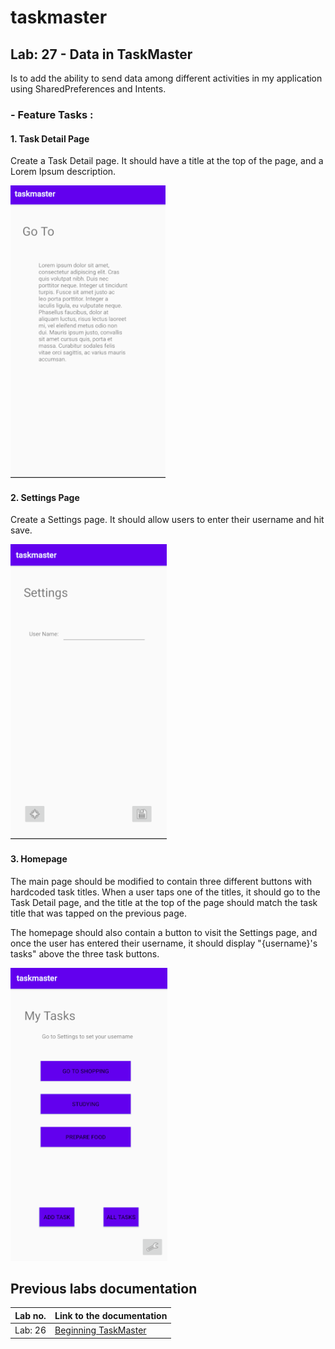 # taskmaster

## Lab: 27 - Data in TaskMaster

Is to add the ability to send data among different activities in my application using SharedPreferences and Intents.


### - Feature Tasks : 

#### 1. **Task Detail Page**
Create a Task Detail page. It should have a title at the top of the page, and a Lorem Ipsum description.

![Task Detail Page](screenshots/lab27/taskDetail.png)

#### 2. **Settings Page** 
Create a Settings page. It should allow users to enter their username and hit save.

![Settings Page](screenshots/lab27/settings.png)


#### 3. **Homepage** 
The main page should be modified to contain three different buttons with hardcoded task titles. When a user taps one of the titles, it should go to the Task Detail page, and the title at the top of the page should match the task title that was tapped on the previous page.

The homepage should also contain a button to visit the Settings page, and once the user has entered their username, it should display "{username}'s tasks" above the three task buttons.


![Homepage](screenshots/lab27/home_page.png)



## Previous labs documentation

| Lab no.       | Link to the documentation  |         
| ------------|-----------------------------|
|Lab: 26|[Beginning TaskMaster](labs/LAB26.md)|